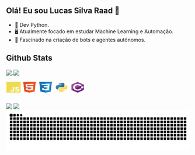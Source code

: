 ## Olá! Eu sou Lucas Silva Raad 👋

* 🐍 Dev Python.
* 🖥️ Atualmente focado em estudar Machine Learning e Automação.
* 🤖 Fascinado na criação de bots e agentes autônomos.

## Github Stats
<a href="https://github.com/lucasraad">
  <img align="center" src="https://github-readme-stats.vercel.app/api?username=lucasraad&show_icons=true&line_height=27&count_private=true&theme=dark&include_all_commits=true"/>
</a>
<a href="https://github.com/lucasraad">
  <img align="center" src="https://github-readme-stats.vercel.app/api/top-langs/?username=lucasraad&hide=html,jupyter%20notebook&theme=dark&langs_count=3" />
</a>

<div style="display: inline_block"><br>
  <img align="center" alt="Rafa-Js" height="30" width="40" src="https://raw.githubusercontent.com/devicons/devicon/master/icons/javascript/javascript-plain.svg">
  <img align="center" alt="Rafa-HTML" height="30" width="40" src="https://raw.githubusercontent.com/devicons/devicon/master/icons/html5/html5-original.svg">
  <img align="center" alt="Rafa-CSS" height="30" width="40" src="https://raw.githubusercontent.com/devicons/devicon/master/icons/css3/css3-original.svg">
  <img align="center" alt="Rafa-Python" height="30" width="40" src="https://raw.githubusercontent.com/devicons/devicon/master/icons/python/python-original.svg">
  <img align="center" alt="Rafa-Csharp" height="30" width="40" src="https://raw.githubusercontent.com/devicons/devicon/master/icons/csharp/csharp-original.svg">
</div>

 ##
<div> 
  <a href="https://www.linkedin.com/in/lucas-raad-16a633239/" target="_blank"><img src="https://img.shields.io/badge/LinkedIn-0077B5?style=for-the-badge&logo=linkedin&logoColor=white"></a>
  <a href="https://www.instagram.com/lucas.raaaad/" target="_blank"><img src="https://img.shields.io/badge/-Instagram-%23E4405F?style=for-the-badge&logo=instagram&logoColor=white" target="_blank"></a>

<img src="https://raw.githubusercontent.com/lucasraad/lucasraad/output/snake.svg" alt="Snake animation" />

</div>
